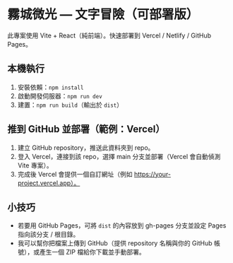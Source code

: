 # 霧城微光 — 文字冒險（可部署版）

此專案使用 Vite + React（純前端）。快速部署到 Vercel / Netlify / GitHub Pages。

## 本機執行
1. 安裝依賴：`npm install`
2. 啟動開發伺服器：`npm run dev`
3. 建置：`npm run build`（輸出於 `dist`）

## 推到 GitHub 並部署（範例：Vercel）
1. 建立 GitHub repository，推送此資料夾到 repo。
2. 登入 Vercel，連接到該 repo，選擇 main 分支並部署（Vercel 會自動偵測 Vite 專案）。
3. 完成後 Vercel 會提供一個自訂網址（例如 https://your-project.vercel.app）。

## 小技巧
- 若要用 GitHub Pages，可將 `dist` 的內容放到 gh-pages 分支並設定 Pages 指向該分支 / 根目錄。
- 我可以幫你把檔案上傳到 GitHub（提供 repository 名稱與你的 GitHub 帳號），或產生一個 ZIP 檔給你下載並手動部署。
